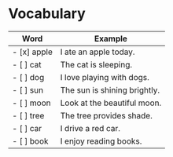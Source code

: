 # Vocabulary

| Word			| Example 			|
|-----------------------|-------------------------------|
| - [x] apple		| I ate an apple today.		|
| - [ ] cat		| The cat is sleeping.		|
| - [ ] dog		| I love playing with dogs.	|
| - [ ] sun		| The sun is shining brightly.  |
| - [ ] moon            | Look at the beautiful moon.   |
| - [ ] tree            | The tree provides shade.      |
| - [ ] car             | I drive a red car.	        |
| - [ ] book            | I enjoy reading books.        |
